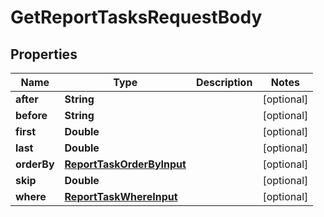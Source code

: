 

# GetReportTasksRequestBody


## Properties

Name | Type | Description | Notes
------------ | ------------- | ------------- | -------------
**after** | **String** |  |  [optional]
**before** | **String** |  |  [optional]
**first** | **Double** |  |  [optional]
**last** | **Double** |  |  [optional]
**orderBy** | [**ReportTaskOrderByInput**](ReportTaskOrderByInput.md) |  |  [optional]
**skip** | **Double** |  |  [optional]
**where** | [**ReportTaskWhereInput**](ReportTaskWhereInput.md) |  |  [optional]



